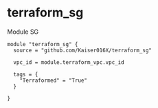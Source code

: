 # terraform_sg
Module SG

```
module "terraform_sg" {
  source = "github.com/Kaiser016X/terraform_sg"

  vpc_id = module.terraform_vpc.vpc_id

  tags = {
    "Terraformed" = "True"
  }

}
```
